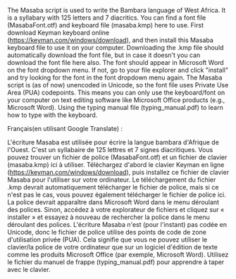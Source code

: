 The Masaba script is used to write the Bambara language of West Africa. It is a syllabary with 125 letters and 7 diacritics. You can find a font file (MasabaFont.otf) and keyboard file (masaba.kmp) here to use. First download Keyman keyboard online (https://keyman.com/windows/download), and then install this Masaba keyboard file to use it on your computer. Downloading the .kmp file should automatically download the font file, but in case it doesn't you can download the font file here also. The font should appear in Microsoft Word on the font dropdown menu. If not, go to your file explorer and click "install" and try looking for the font in the font dropdown menu again. The Masaba script is (as of now) unencoded in Unicode, so the font file uses Private Use Area (PUA) codepoints. This means you can only use the keyboard/font on your computer on text editing software like Microsoft Office products (e.g., Microsoft Word). Using the typing manual file (typing_manual.pdf) to learn how to type with the keyboard.

Français(en utilisant Google Translate) :

L'écriture Masaba est utilisée pour écrire la langue bambara d'Afrique de l'Ouest. C'est un syllabaire de 125 lettres et 7 signes diacritiques. Vous pouvez trouver un fichier de police (MasabaFont.otf) et un fichier de clavier (masaba.kmp) ici à utiliser. Téléchargez d'abord le clavier Keyman en ligne (https://keyman.com/windows/download), puis installez ce fichier de clavier Masaba pour l'utiliser sur votre ordinateur. Le téléchargement du fichier .kmp devrait automatiquement télécharger le fichier de police, mais si ce n'est pas le cas, vous pouvez également télécharger le fichier de police ici. La police devrait apparaître dans Microsoft Word dans le menu déroulant des polices. Sinon, accédez à votre explorateur de fichiers et cliquez sur « installer » et essayez à nouveau de rechercher la police dans le menu déroulant des polices. L'écriture Masaba n'est (pour l'instant) pas codée en Unicode, donc le fichier de police utilise des points de code de zone d'utilisation privée (PUA). Cela signifie que vous ne pouvez utiliser le clavier/la police de votre ordinateur que sur un logiciel d'édition de texte comme les produits Microsoft Office (par exemple, Microsoft Word). Utilisez le fichier du manuel de frappe (typing_manual.pdf) pour apprendre à taper avec le clavier.
